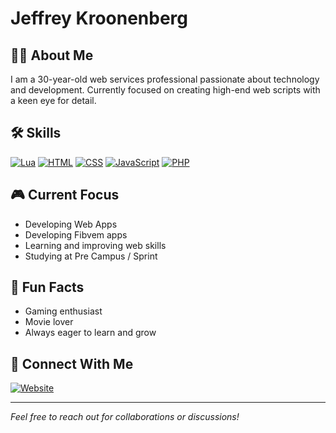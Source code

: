 # Jeffrey Kroonenberg

## 👨‍💻 About Me
I am a 30-year-old web services professional passionate about technology and development. Currently focused on creating high-end web scripts with a keen eye for detail.

## 🛠️ Skills
[![Lua](https://img.shields.io/badge/Lua-%232C2D72.svg?logo=lua&logoColor=white)](#)
[![HTML](https://img.shields.io/badge/HTML-%23E34F26.svg?logo=html5&logoColor=white)](#)
[![CSS](https://img.shields.io/badge/CSS-%231572B6.svg?logo=css3&logoColor=white)](#)
[![JavaScript](https://img.shields.io/badge/JavaScript-%23F7DF1E.svg?logo=javascript&logoColor=black)](#)
[![PHP](https://img.shields.io/badge/PHP-%23777BB4.svg?logo=php&logoColor=white)](#)

## 🎮 Current Focus
- Developing Web Apps
- Developing Fibvem apps
- Learning and improving web skills
- Studying at Pre Campus / Sprint

## 🌟 Fun Facts
- Gaming enthusiast
- Movie lover
- Always eager to learn and grow

## 🔗 Connect With Me
[![Website](https://img.shields.io/badge/Website-zerixdevelopment-blue)](http://zerixdevelopment.com/)

---
*Feel free to reach out for collaborations or discussions!*
